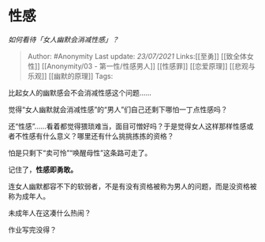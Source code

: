 # 性感
*如何看待「女人幽默会消减性感」？*

> Author: #Anonymity
> Last update: *23/07/2021*
> Links:[[至勇]] [[致全体女性]] [[Anonymity/03 - 第一性/性感男人]] [[性感罪]] [[恋爱原理]] [[悲观与乐观]] [[幽默的原理]]
> Tags:

比起女人的幽默感会不会消减性感这个问题……

觉得“女人幽默就会消减性感”的“男人”们自己还剩下哪怕一丁点性感吗？

还“性感”……看着都觉得猥琐难当，面目可憎好吗？于是觉得女人这样那样性感或者不性感有什么意义？哪里还有什么挑挑拣拣的资格？

怕是只剩下“卖可怜”“唤醒母性”这条路可走了。

记住了，**性感即勇敢。**

连女人幽默都容不下的软弱者，不是有没有资格被称为男人的问题，而是没资格被称为成年人。

未成年人在这凑什么热闹？

作业写完没得？
